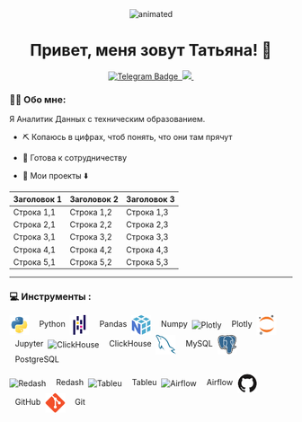 <div align="center">
  <img src="https://miro.medium.com/v2/resize:fit:1100/format:webp/0*tD5kEC2JYcKHH0zO.gif"  alt="animated" />
</div>

<div align="center">
  <h1> Привет, меня зовут Татьяна! 👋</h1>
</div>

<div align="center">
<div id="badges" align="center">
  <a href="https://t.me/tanizm">
  <img src="https://img.shields.io/badge/Telegram-blue?logo=telegram&logoColor=white?logo=telegram&style=flat" alt="Telegram Badge"height="40"/>&nbsp;
  </a>
  <a href="https://vk.com/id55707197">
  <img src="https://img.shields.io/badge/VK-blue?logo=VK&logoColor=white?logo=telegram&style=flat"height="40"/>&nbsp;
  </a>
</div>
</div>




### :man_technologist: Обо мне:
Я Аналитик Данных  с техническим образованием.

- :pick: Копаюсь в цифрах, чтоб понять, что они там прячут

- :handshake: Готова к сотрудничеству

- :brain: Мои проекты ⬇️
  
| Заголовок 1 | Заголовок 2 | Заголовок 3 |
|------------|------------|------------|
| Строка 1,1 | Строка 1,2 | Строка 1,3 |
| Строка 2,1 | Строка 2,2 | Строка 2,3 |
| Строка 3,1 | Строка 3,2 | Строка 3,3 |
| Строка 4,1 | Строка 4,2 | Строка 4,3 |
| Строка 5,1 | Строка 5,2 | Строка 5,3 |

---

### :computer: Инструменты :
<div>
<img src="https://github.com/devicons/devicon/blob/master/icons/python/python-original.svg" title="Python" alt="Python" width="35" height="35" valign="middle"/>&nbsp;
<span style="margin-left: 10px;">Python</span>&nbsp;
<img src="https://github.com/devicons/devicon/blob/master/icons/pandas/pandas-original.svg" title="Pandas" alt="Pandas" width="35" height="35" valign="middle"/>&nbsp;
<span style="margin-left: 10px;">Pandas</span>&nbsp;
<img src="https://github.com/devicons/devicon/blob/master/icons/numpy/numpy-original.svg" title="Numpy" alt="Numpy" width="35" height="35" valign="middle"/>&nbsp;
<span style="margin-left: 10px;">Numpy</span>&nbsp;
<img src="https://www.vectorlogo.zone/logos/plotly/plotly-icon.svg" title="Plotly" alt="Plotly" width="35" height="35" valign="middle"/>&nbsp;
<span style="margin-left: 10px;">Plotly</span>&nbsp;
<img src="https://github.com/devicons/devicon/blob/master/icons/jupyter/jupyter-original.svg" title="Jupyter" alt="Jupyter" width="35" height="35" valign="middle"/>&nbsp;
<span style="margin-left: 10px;">Jupyter</span>&nbsp;
<img src="https://cdn.worldvectorlogo.com/logos/clickhouse.svg" title="ClickHouse" alt="ClickHouse" width="35" height="35" valign="middle"/>&nbsp;
<span style="margin-left: 10px;">ClickHouse</span>&nbsp;
<img src="https://github.com/devicons/devicon/blob/master/icons/mysql/mysql-original.svg" title="MySQL" alt="MySQL" width="35" height="35" valign="middle"/>&nbsp;
<span style="margin-left: 10px;">MySQL</span>&nbsp;
<img src="https://github.com/devicons/devicon/blob/master/icons/postgresql/postgresql-original.svg" title="PostgreSQL" alt="PostgreSQL" width="35" height="35" valign="middle"/>&nbsp;
<span style="margin-left: 10px;">PostgreSQL</span>&nbsp;
</div>
<br />
<div>
<img src="https://www.vectorlogo.zone/logos/redashio/redashio-icon.svg" title="Redash" alt="Redash" width="35" height="35" valign="middle"/>&nbsp;
<span style="margin-left: 10px;">Redash</span>&nbsp;
<img src="https://img.icons8.com/color/144/tableau-software.png" title="Tableu" alt="Tableu" width="35" height="35" valign="middle"/>&nbsp;
<span style="margin-left: 10px;">Tableu</span>&nbsp;
<img src="https://icon.icepanel.io/Technology/svg/Apache-Airflow.svg" title="Airflow" alt="Airflow" width="35" height="35" valign="middle"/>&nbsp;
<span style="margin-left: 10px;">Airflow</span>&nbsp;
<img src="https://github.com/devicons/devicon/blob/master/icons/github/github-original.svg" title="GitHub" alt="GitHub" width="35" height="35" valign="middle"/>&nbsp;
<span style="margin-left: 10px;">GitHub</span>&nbsp;
<img src="https://github.com/devicons/devicon/blob/master/icons/git/git-original.svg" title="Git" alt="Git" width="35" height="35" valign="middle"/>&nbsp;
<span style="margin-left: 10px;">Git</span>&nbsp;
